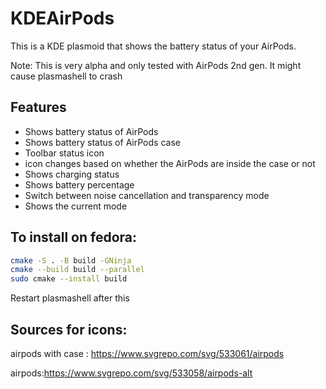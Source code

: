 # KDEAirPods

This is a KDE plasmoid that shows the battery status of your AirPods. 

Note: This is very alpha and only tested with AirPods 2nd gen. It might cause plasmashell to crash

## Features
- Shows battery status of AirPods
- Shows battery status of AirPods case
- Toolbar status icon
- icon changes based on whether the AirPods are inside the case or not
- Shows charging status
- Shows battery percentage
- Switch between noise cancellation and transparency mode
- Shows the current mode

## To install on fedora:
```bash
cmake -S . -B build -GNinja 
cmake --build build --parallel
sudo cmake --install build 
```

Restart plasmashell after this
<!-- # sudo rm -rf /usr/lib64/qt6/qml/com  -->
<!-- # sudo mv /usr/lib64/qml/com /usr/lib64/qt6/qml/  -->
<!-- # plasmashell -->
## Sources for icons:
airpods with case : https://www.svgrepo.com/svg/533061/airpods

airpods:https://www.svgrepo.com/svg/533058/airpods-alt
